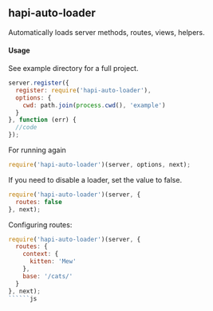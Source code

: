 ## hapi-auto-loader

Automatically loads server methods, routes, views, helpers.

#### Usage

See example directory for a full project.

```js
server.register({
  register: require('hapi-auto-loader'),
  options: {
    cwd: path.join(process.cwd(), 'example')
  }
}, function (err) {
  //code
});
```

For running again
```js
require('hapi-auto-loader')(server, options, next);
```

If you need to disable a loader, set the value to false.

```js
require('hapi-auto-loader')(server, {
  routes: false
}, next);
```

Configuring routes:

```js
require('hapi-auto-loader')(server, {
  routes: {
    context: {
      kitten: 'Mew'
    },
    base: '/cats/'
  }
}, next);
``````js
